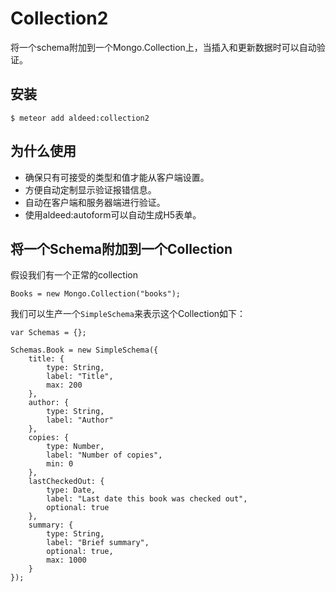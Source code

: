 # Collection2

将一个schema附加到一个Mongo.Collection上，当插入和更新数据时可以自动验证。

## 安装

	$ meteor add aldeed:collection2

## 为什么使用

- 确保只有可接受的类型和值才能从客户端设置。
- 方便自动定制显示验证报错信息。
- 自动在客户端和服务器端进行验证。
- 使用aldeed:autoform可以自动生成H5表单。


## 将一个Schema附加到一个Collection

假设我们有一个正常的collection

	Books = new Mongo.Collection("books");

我们可以生产一个`SimpleSchema`来表示这个Collection如下：

	var Schemas = {};
	
	Schemas.Book = new SimpleSchema({
	    title: {
	        type: String,
	        label: "Title",
	        max: 200
	    },
	    author: {
	        type: String,
	        label: "Author"
	    },
	    copies: {
	        type: Number,
	        label: "Number of copies",
	        min: 0
	    },
	    lastCheckedOut: {
	        type: Date,
	        label: "Last date this book was checked out",
	        optional: true
	    },
	    summary: {
	        type: String,
	        label: "Brief summary",
	        optional: true,
	        max: 1000
	    }
	});

